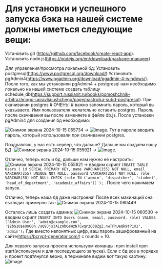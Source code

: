 # Для установки и успешного запуска бэка на нашей системе должны иметься следующие вещи:
Установить git (https://github.com/facebook/create-react-app). 
Установить node.js(https://nodejs.org/en/download/package-manager)

Для управления/просмотра локальной бд:
Установить postgresql(https://www.postgresql.org/download/)
Установить pgAdmin4(https://www.pgadmin.org/download/pgadmin-4-windows/). После того, как мы установили pgAdmin4 + postgresql нам необходимо локально на нашей системе создать таблицу schedule_db(https://support.russianit.ru/books/pomoshchnik-arbitrazhnogo-upravliaiushchego/page/nastroika-subd-postgresql). При скачивании postgres # ОЧЕНЬ! # важно запомнить пароль, который вы указываете. Имя пользователя желательно оставить postgres. Пароль после скачивания вы после изменяете в файле db.js.
После установки pgAdmin4 для создания бд необходимо:

![Снимок экрана 2024-10-15 055734](https://github.com/user-attachments/assets/f3334aac-be64-47db-97fc-27c99716db18) -> ![image](https://github.com/user-attachments/assets/08549b21-e604-4f11-b8c3-6776c8b9bfdd). Тут в пароле вводить пароль, который использовали при скачивании postgres.

Поздравляю, у нас есть сервер, что дальше? Дальше мы создаем нашу БД:
![Снимок экрана 2024-10-15 055921](https://github.com/user-attachments/assets/aa8cf214-add2-47b8-9335-62ccb3bcf4aa) -> ![image](https://github.com/user-attachments/assets/675af30f-64de-4127-b87b-604d96f35170). 

Отлично, теперь есть и бд, дальше нам нужно её настроить:
![Снимок экрана 2024-10-15 055921](https://github.com/user-attachments/assets/90e25d94-2a9e-4919-ace8-4238a49cae59) -> вводим скрипт `CREATE TABLE Users (
  id SERIAL PRIMARY KEY,
  name VARCHAR(255) NOT NULL,
  email VARCHAR(255) UNIQUE NOT NULL,
  password VARCHAR(255) NOT NULL,
  role VARCHAR(50) NOT NULL CHECK (role IN ('admin', 'dispatcher', 'student', 'head_of_department', 'academic_affairs'))
);`
. После чего нажимаем запуск. 

Отлично, теперь наша бд даже настроена! После всех махинаций она выглядит примерно так:
![Снимок экрана 2024-10-15 060449](https://github.com/user-attachments/assets/c180bc7c-0407-4961-b6d4-b18ef84e37fb)



Осталось лишь создать админа:
![Снимок экрана 2024-10-15 060530](https://github.com/user-attachments/assets/87c0a410-dcc5-4160-a197-f2b2147de5a4)
 -> вводим скрипт `INSERT INTO Users (name, email, password, role)
VALUES ('Admin User', 'admin@example.com', '$2b$10$e0nG0n./sQ9Jjs3A1zHbGeWzN7Cwqr2O38ZgZ.nwTFhUeQk9tP1X2', 'admin');` Где вместо непонятных цифр, ваш пароль зашифрованный на сайте(https://bcrypt-generator.com/) с rounds = 10.

Для первого запуска проекта используем команды:
npm install
npm start(используем и для последующего запуска). Если с бд все в порядке и проект подтянулся верно, в терминале видим вот такую картину:
![image](https://github.com/user-attachments/assets/5d11fa52-6c03-4644-a1b9-9f9873feebb6)






